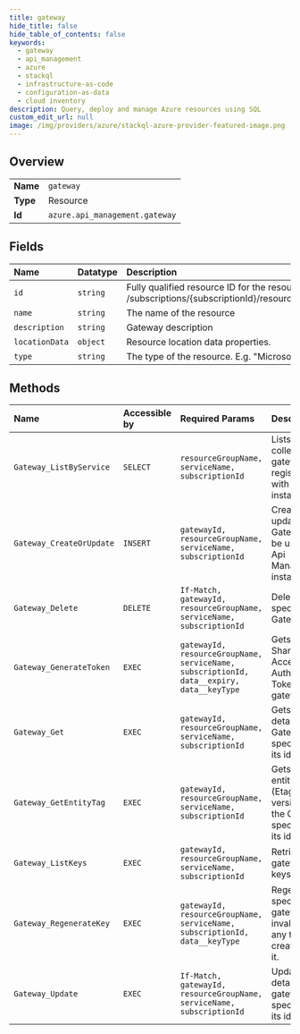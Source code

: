 ```yaml
---
title: gateway
hide_title: false
hide_table_of_contents: false
keywords:
  - gateway
  - api_management
  - azure    
  - stackql
  - infrastructure-as-code
  - configuration-as-data
  - cloud inventory
description: Query, deploy and manage Azure resources using SQL
custom_edit_url: null
image: /img/providers/azure/stackql-azure-provider-featured-image.png
---
```

  
    

## Overview
<table><tbody>
<tr><td><b>Name</b></td><td><code>gateway</code></td></tr>
<tr><td><b>Type</b></td><td>Resource</td></tr>
<tr><td><b>Id</b></td><td><code>azure.api_management.gateway</code></td></tr>
</tbody></table>

## Fields
| Name | Datatype | Description |
|:-----|:---------|:------------|
| `id` | `string` | Fully qualified resource ID for the resource. Ex - /subscriptions/&#123;subscriptionId&#125;/resourceGroups/&#123;resourceGroupName&#125;/providers/&#123;resourceProviderNamespace&#125;/&#123;resourceType&#125;/&#123;resourceName&#125; |
| `name` | `string` | The name of the resource |
| `description` | `string` | Gateway description |
| `locationData` | `object` | Resource location data properties. |
| `type` | `string` | The type of the resource. E.g. "Microsoft.Compute/virtualMachines" or "Microsoft.Storage/storageAccounts" |
## Methods
| Name | Accessible by | Required Params | Description |
|:-----|:--------------|:----------------|:------------|
| `Gateway_ListByService` | `SELECT` | `resourceGroupName, serviceName, subscriptionId` | Lists a collection of gateways registered with service instance. |
| `Gateway_CreateOrUpdate` | `INSERT` | `gatewayId, resourceGroupName, serviceName, subscriptionId` | Creates or updates a Gateway to be used in Api Management instance. |
| `Gateway_Delete` | `DELETE` | `If-Match, gatewayId, resourceGroupName, serviceName, subscriptionId` | Deletes specific Gateway. |
| `Gateway_GenerateToken` | `EXEC` | `gatewayId, resourceGroupName, serviceName, subscriptionId, data__expiry, data__keyType` | Gets the Shared Access Authorization Token for the gateway. |
| `Gateway_Get` | `EXEC` | `gatewayId, resourceGroupName, serviceName, subscriptionId` | Gets the details of the Gateway specified by its identifier. |
| `Gateway_GetEntityTag` | `EXEC` | `gatewayId, resourceGroupName, serviceName, subscriptionId` | Gets the entity state (Etag) version of the Gateway specified by its identifier. |
| `Gateway_ListKeys` | `EXEC` | `gatewayId, resourceGroupName, serviceName, subscriptionId` | Retrieves gateway keys. |
| `Gateway_RegenerateKey` | `EXEC` | `gatewayId, resourceGroupName, serviceName, subscriptionId, data__keyType` | Regenerates specified gateway key invalidating any tokens created with it. |
| `Gateway_Update` | `EXEC` | `If-Match, gatewayId, resourceGroupName, serviceName, subscriptionId` | Updates the details of the gateway specified by its identifier. |
